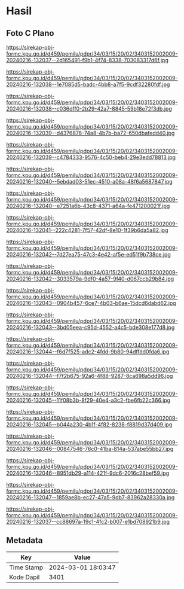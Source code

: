 # Hasil

## Foto C Plano

https://sirekap-obj-formc.kpu.go.id/d459/pemilu/pdpr/34/03/15/20/02/3403152002009-20240216-132037--2d165491-f9b1-4f74-8338-703083317d6f.jpg

https://sirekap-obj-formc.kpu.go.id/d459/pemilu/pdpr/34/03/15/20/02/3403152002009-20240216-132038--1e7085d5-badc-4bb8-a7f5-9cdf32280fdf.jpg

https://sirekap-obj-formc.kpu.go.id/d459/pemilu/pdpr/34/03/15/20/02/3403152002009-20240216-132038--c036dff0-2b29-42a7-8845-59b18e72f3db.jpg

https://sirekap-obj-formc.kpu.go.id/d459/pemilu/pdpr/34/03/15/20/02/3403152002009-20240216-132039--d4376878-74a8-4b7b-ba72-650dbafedd40.jpg

https://sirekap-obj-formc.kpu.go.id/d459/pemilu/pdpr/34/03/15/20/02/3403152002009-20240216-132039--c4784333-9576-4c50-beb4-29e3edd78813.jpg

https://sirekap-obj-formc.kpu.go.id/d459/pemilu/pdpr/34/03/15/20/02/3403152002009-20240216-132040--5ebdad03-51ec-4510-a08a-48f6a5687847.jpg

https://sirekap-obj-formc.kpu.go.id/d459/pemilu/pdpr/34/03/15/20/02/3403152002009-20240216-132040--e7251a6b-43c8-4371-a64a-fe471200021f.jpg

https://sirekap-obj-formc.kpu.go.id/d459/pemilu/pdpr/34/03/15/20/02/3403152002009-20240216-132041--222c4281-7f57-42df-8e10-1f39b6da5a82.jpg

https://sirekap-obj-formc.kpu.go.id/d459/pemilu/pdpr/34/03/15/20/02/3403152002009-20240216-132042--7d27ea75-47c3-4e42-af5e-ed51f9b738ce.jpg

https://sirekap-obj-formc.kpu.go.id/d459/pemilu/pdpr/34/03/15/20/02/3403152002009-20240216-132042--3033579a-9df0-4a57-9f40-d067ccb29b84.jpg

https://sirekap-obj-formc.kpu.go.id/d459/pemilu/pdpr/34/03/15/20/02/3403152002009-20240216-132043--0904b457-6ce7-4b03-b6ae-15dcd6dabd62.jpg

https://sirekap-obj-formc.kpu.go.id/d459/pemilu/pdpr/34/03/15/20/02/3403152002009-20240216-132043--3bd05eea-c95d-4552-a4c5-bde308e177d8.jpg

https://sirekap-obj-formc.kpu.go.id/d459/pemilu/pdpr/34/03/15/20/02/3403152002009-20240216-132044--f6d7f525-adc2-4fdd-9b80-94dffdd0fda6.jpg

https://sirekap-obj-formc.kpu.go.id/d459/pemilu/pdpr/34/03/15/20/02/3403152002009-20240216-132044--f7f2b675-92a6-4f88-9287-8ca698a5dd96.jpg

https://sirekap-obj-formc.kpu.go.id/d459/pemilu/pdpr/34/03/15/20/02/3403152002009-20240216-132045--11f08b3b-8f29-40e4-a3c2-fbe6fb22c366.jpg

https://sirekap-obj-formc.kpu.go.id/d459/pemilu/pdpr/34/03/15/20/02/3403152002009-20240216-132045--b044a230-4b1f-4f82-8238-f8819d37d409.jpg

https://sirekap-obj-formc.kpu.go.id/d459/pemilu/pdpr/34/03/15/20/02/3403152002009-20240216-132046--00847546-76c0-41ba-814a-537abe55bb27.jpg

https://sirekap-obj-formc.kpu.go.id/d459/pemilu/pdpr/34/03/15/20/02/3403152002009-20240216-132046--8951db29-a114-421f-9dc6-2016c28bef59.jpg

https://sirekap-obj-formc.kpu.go.id/d459/pemilu/pdpr/34/03/15/20/02/3403152002009-20240216-132047--1859ae8b-ec27-47a5-9db7-83962a28330a.jpg

https://sirekap-obj-formc.kpu.go.id/d459/pemilu/pdpr/34/03/15/20/02/3403152002009-20240216-132037--cc88697a-19c1-4fc2-b007-e1bd708921b9.jpg


## Metadata

| Key        | Value               |
| ---------- | ------------------- |
| Time Stamp | 2024-03-01 18:03:47 |
| Kode Dapil | 3401                |



